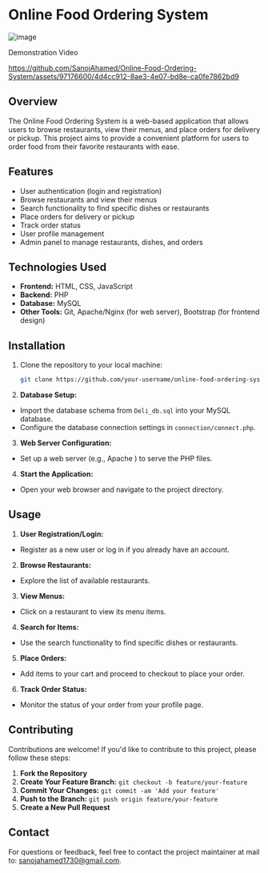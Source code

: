 # Online Food Ordering System

![image](https://github.com/SanojAhamed/Online-Food-Ordering-System/assets/97176600/ae5ba431-b6d7-427c-b631-ffc86027508d)

Demonstration Video

https://github.com/SanojAhamed/Online-Food-Ordering-System/assets/97176600/4d4cc912-8ae3-4e07-bd8e-ca0fe7862bd9



## Overview
The Online Food Ordering System is a web-based application that allows users to browse restaurants, view their menus, and place orders for delivery or pickup. This project aims to provide a convenient platform for users to order food from their favorite restaurants with ease.

## Features
- User authentication (login and registration)
- Browse restaurants and view their menus
- Search functionality to find specific dishes or restaurants
- Place orders for delivery or pickup
- Track order status
- User profile management
- Admin panel to manage restaurants, dishes, and orders

## Technologies Used
- **Frontend:** HTML, CSS, JavaScript
- **Backend:** PHP
- **Database:** MySQL
- **Other Tools:** Git, Apache/Nginx (for web server), Bootstrap (for frontend design)

## Installation
1. Clone the repository to your local machine:
   ```bash
   git clone https://github.com/your-username/online-food-ordering-system.git

2. **Database Setup:**
- Import the database schema from `Deli_db.sql` into your MySQL database.
- Configure the database connection settings in `connection/connect.php`.
3. **Web Server Configuration:**
- Set up a web server (e.g., Apache ) to serve the PHP files.
4. **Start the Application:**
- Open your web browser and navigate to the project directory.

## Usage
1. **User Registration/Login:**
- Register as a new user or log in if you already have an account.
2. **Browse Restaurants:**
- Explore the list of available restaurants.
3. **View Menus:**
- Click on a restaurant to view its menu items.
4. **Search for Items:**
- Use the search functionality to find specific dishes or restaurants.
5. **Place Orders:**
- Add items to your cart and proceed to checkout to place your order.
6. **Track Order Status:**
- Monitor the status of your order from your profile page.

## Contributing
Contributions are welcome! If you'd like to contribute to this project, please follow these steps:
1. **Fork the Repository**
2. **Create Your Feature Branch:** `git checkout -b feature/your-feature`
3. **Commit Your Changes:** `git commit -am 'Add your feature'`
4. **Push to the Branch:** `git push origin feature/your-feature`
5. **Create a New Pull Request**

## Contact
For questions or feedback, feel free to contact the project maintainer at mail to: sanojahamed1730@gmail.com.
